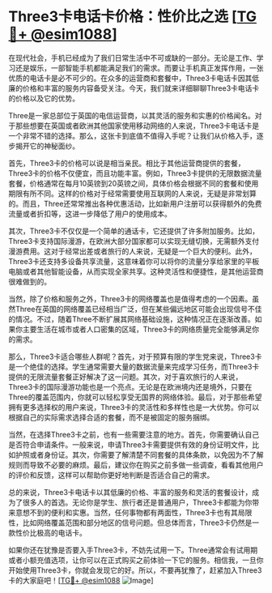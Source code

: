 # Three3卡电话卡价格：性价比之选 [[TG💪+ @esim1088](https://t.me/s/esim1088)]

在现代社会，手机已经成为了我们日常生活中不可或缺的一部分。无论是工作、学习还是娱乐，一部智能手机都能满足我们的需求。而要让手机真正发挥作用，一张优质的电话卡是必不可少的。在众多的运营商和套餐中，Three3卡电话卡因其低廉的价格和丰富的服务内容备受关注。今天，我们就来详细聊聊Three3卡电话卡的价格以及它的优势。

Three是一家总部位于英国的电信运营商，以其灵活的服务和实惠的价格闻名。对于那些想要在英国或者欧洲其他国家使用移动网络的人来说，Three3卡电话卡是一个非常不错的选择。那么，这张卡到底值不值得入手呢？让我们从价格入手，逐步揭开它的神秘面纱。

首先，Three3卡的价格可以说是相当亲民。相比于其他运营商提供的套餐，Three3卡的价格不仅便宜，而且功能丰富。例如，Three3卡提供的无限数据流量套餐，价格通常在每月10英镑到20英镑之间，具体价格会根据不同的套餐和使用期限有所不同。这样的价格对于经常需要使用互联网的人来说，无疑是非常划算的。而且，Three还常常推出各种优惠活动，比如新用户注册可以获得额外的免费流量或者折扣等，这进一步降低了用户的使用成本。

其次，Three3卡不仅仅是一个简单的通话卡，它还提供了许多附加服务。比如，Three3卡支持国际漫游，在欧洲大部分国家都可以实现无缝切换，无需额外支付漫游费用。这对于经常出差或者旅行的人来说，无疑是一个巨大的便利。此外，Three3卡还支持多设备共享流量，这意味着你可以将你的流量分享给家里的平板电脑或者其他智能设备，从而实现全家共享。这种灵活性和便捷性，是其他运营商很难做到的。

当然，除了价格和服务之外，Three3卡的网络覆盖也是值得考虑的一个因素。虽然Three在英国的网络覆盖已经相当广泛，但在某些偏远地区可能会出现信号不佳的情况。不过，随着Three不断扩展其网络基础设施，这种情况正在逐渐改善。如果你主要生活在城市或者人口密集的区域，Three3卡的网络质量完全能够满足你的需求。

那么，Three3卡适合哪些人群呢？首先，对于预算有限的学生党来说，Three3卡是一个绝佳的选择。学生通常需要大量的数据流量来完成学习任务，而Three3卡提供的无限流量套餐正好解决了这一问题。其次，对于喜欢旅行的人来说，Three3卡的国际漫游功能也是一个亮点。无论是在欧洲境内还是境外，只要在Three的覆盖范围内，你就可以轻松享受无国界的网络体验。最后，对于那些希望拥有更多选择权的用户来说，Three3卡的灵活性和多样性也是一大优势。你可以根据自己的实际需求选择合适的套餐，而不是被固定的服务捆绑。

当然，在选择Three3卡之前，也有一些需要注意的地方。首先，你需要确认自己是否符合申请条件。一般来说，申请Three3卡需要提供有效的身份证明文件，比如护照或者身份证。其次，你需要了解清楚不同套餐的具体条款，以免因为不了解规则而导致不必要的麻烦。最后，建议你在购买之前多做一些调查，看看其他用户的评价和反馈，这样可以帮助你更好地判断是否适合自己的需求。

总的来说，Three3卡电话卡以其低廉的价格、丰富的服务和灵活的套餐设计，成为了很多人的首选。无论你是学生、旅行者还是普通用户，Three3卡都能为你带来意想不到的便利和实惠。当然，任何事物都有两面性，Three3卡也有其局限性，比如网络覆盖范围和部分地区的信号问题。但总体而言，Three3卡仍然是一款性价比极高的电话卡。

如果你还在犹豫是否要入手Three3卡，不妨先试用一下。Three通常会有试用期或者小额充值选项，让你可以在正式购买之前体验一下它的服务。相信我，一旦你开始使用Three3卡，你就会发现它的好。所以，不要再犹豫了，赶紧加入Three3卡的大家庭吧！[[TG💪+ @esim1088](https://t.me/s/esim1088) ![Image](https://i.postimg.cc/4NQfJmqS/Snipaste-2025-05-13-00-14-12.png)]